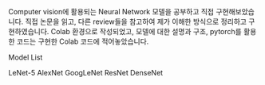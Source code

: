 Computer vision에 활용되는 Neural Network 모델을 공부하고 직접 구현해보았습니다.
직접 논문을 읽고, 다른 review들을 참고하여 제가 이해한 방식으로 정리하고 구현하였습니다.
Colab 환경으로 작성되었고, 모델에 대한 설명과 구조, pytorch를 활용한 코드는 구현한 Colab 코드에 적어놓았습니다.

Model List

LeNet-5
AlexNet
GoogLeNet 
ResNet
DenseNet

